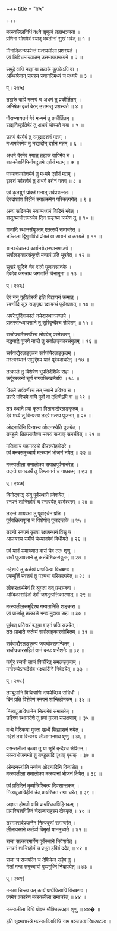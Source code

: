 +++
title = "४५"

+++
  
मत्स्यलिलविधिं वक्ष्ये शृणुत्वं तत्प्रभञ्जना ।  
प्रणिनां भोगमेवं स्याद् भवतीनां सुखं भवेत् ॥ १ ॥  
  
मिनादिकन्यपर्यन्तं मत्स्यलीला प्रशस्यते ।  
एवं त्रिविधमाख्यातम् उत्तमायथमध्यमे ॥ २ ॥  
  
समुद्रे वापि नद्यां वा तटाके कूपकेऽपि वा ।  
अब्धिश्रेयान् समस्य स्यानदिमध्यं च मध्यमे ॥ ३ ॥  
  
प्। २४५)  
  
तटाके वापि मत्स्यं च अधमं तु प्रकीर्तितम् ।  
अभिषेक कृतं बेरम् उत्तमन्तु प्रशस्यते ॥ ४ ॥  
  
पौराण्यायतनं बेरं मध्यमं तु प्रकीर्तितम् ।  
सद्यनिष्कृतिबेरं तु अधमं चोच्यते मया ॥ ५ ॥  
  
उत्तमं बेरमेवं तु समुद्रादर्शनं मतम् ।  
मध्यमबेरमेवं तु नद्यादीन् दर्शनं मतम् ॥ ६ ॥  
  
अथमे बेरमेवं स्यात् तटाकं वापिमेव च ।  
शतकोशविधिर्यावदुत्तमे दर्शनं मतम् ॥ ७ ॥  
  
पञ्चाशत्कोशमेवं तु मध्यमे दर्शनं मतम् ।  
द्वादशं कोशमेवं तु अधमे दर्शनं मतम् ॥ ८ ॥  
  
एवं कृतयुगं प्रोक्तं मन्यत् सर्वप्रयत्नतः ।  
देवदांशांश विहीनं स्यात्क्रमेण परिकल्पयेत् ॥ ९ ॥  
  
अन्य सदिनमेव स्यान्मध्यमं त्रिदिनं भवेत् ।  
शसुख्यचोत्तमञ्चैव दिन सङ्ख्य क्रमेण तु ॥ १० ॥  
  
ग्रामादि स्थानसंयुक्तम् एतत्सर्वं समाचरेत् ।  
तल्लिला द्विगुणविधं प्रोक्तं वा सायनं च कथ्यते ॥ ११ ॥  
  
यानञ्चेदालयं कार्यनयेदास्थानमण्डपे ।  
सर्वालङ्कारसंयुक्ते मण्डपं प्रति भूषयेत् ॥ १२ ॥  
  
सुवारे सुदिने चैव रात्रौ पूजावसानके ।  
देवदेव जगन्नाथ जगदार्त्ति विनामुना ॥ १३ ॥  
  
प्। २४६)  
  
देवं ननु गृहीतोस्त्री इति विज्ञापनं क्रमात् ।  
स्वर्णादि सूत्र सङ्गृह्य रक्षाबन्धं पूरोक्तवत् ॥ १४ ॥  
  
अपरेद्युर्दिवाकाले नयेदास्थानमण्डपे ।  
प्रातस्सन्ध्यावसाने तु सुरिवृन्दैश्च सेवितम् ॥ १५ ॥  
  
राजोपचारैस्सर्वैश्च तोषयेत् परमेश्वरम् ।  
मद्ध्याह्ने पूजये नान्ते तु सर्वालङ्कारसंयुतम् ॥ १६ ॥   
  
सर्ववाद्यैरलङ्कृत्य सर्वघोषैरलङ्कृतम् ।  
मस्त्यस्थानं समुद्दिश्य यानं पूर्ववदाचरेत् ॥ १७ ॥   
  
तत्काले तु विशेषेण भूपतिर्देशिकै सहा ।  
कर्पूररजनी चूर्णं रागवल्लिदलैरपि ॥ १८ ॥  
  
विकरै सर्ववर्णैश्च तत् स्थाने प्रविश्य च ।  
उत्तरे पश्चिमे वापि पूर्वो वा दक्षिणेऽपि वा ॥ १९ ॥  
  
तत्र स्थाने प्रपां कृत्वा वितानाद्यैरलङ्कृतम् ।  
देवं मध्ये तु विन्यस्य तदग्रे मत्स्य पूजनम् ॥ २० ॥  
  
ओदनादिनि विन्यस्य ओदनस्येति पूजयेत् ।  
तण्डुलैः तिललाजैश्च मत्स्यं सम्यक् समर्चयेत् ॥ २१ ॥  
  
मलिकाय महामत्स्यो दीपरुपोहहोदरे ।  
एवं मन्त्रसमुच्चार्य मत्स्यानं भोजनं नयेत् ॥ २२ ॥  
  
मत्स्यलीला समालोक्य सयान्नपूर्वमाचरेत् ।  
तदन्ते यानकार्ये तु लिम्लागनं च गाधकम् ॥ २३ ॥  
  
प्। २४७)  
  
विनोदवाद्य संयु पूर्वस्थाने प्रवेशयेत् ।  
स्नपनं शान्तिहोमं च स्नापयेत् परमेश्वरम् ॥ २४ ॥  
  
तदन्ते सायरक्षा तु पूर्वाद्दर्चनं प्रति ।  
पूर्ववन्नित्यपूजां च विशेषोत् पूजदन्तके ॥ २५ ॥  
  
तदन्ते स्नपनं कृत्वा रक्षाबन्धनं विसृ च ।  
आलयस्य समीपं चेध्यानमेवं विधीयते ॥ २६ ॥  
  
एवं यानं समाख्यात वासं चैव ततः शृणु ।  
रात्रौ पूजावसाने तु कर्तदेशिकसंयुतम् ॥ २७ ॥  
  
महेशाग्रे तु कर्तव्यं प्राथयित्वा विचक्षणः ।  
एकमूर्त्ति स्वरूपं तु पञ्चधा परिकल्पयेत् ॥ २८ ॥  
  
लोकरक्षार्थमेवं हि श्रूयता तत् प्रभञ्जना ।  
अम्बिकासहितो देवो जगदुत्पत्तिकारणात् ॥ २९ ॥  
  
मत्स्यलीलसमुद्दिश्य गम्यतामिति शङ्करा ।  
एवं प्रार्त्थतु तत्काले भगवानुज्ञया सहा ॥ ३० ॥  
  
पूर्ववत् प्रतिसरं बद्ध्वा वाहनं प्रति सन्नयेत् ।  
ततः प्राभाते कर्तव्यं सर्वालङ्कारशोभितम् ॥ ३१ ॥  
  
सर्ववाद्यैरलङ्कृत्य जयघोषसमन्वितम् ।  
राजोपचारसहितं यानं बन्धः शनैशनैः ॥ ३२ ॥  
  
कर्पूर रजनी लाजं विकीरेत् समलङ्कृतम् ।  
मनोरम्येऽन्यदेशेव भक्ष्यादिनि निवेदयेत् ॥ ३३ ॥  
  
प्। २४८)  
  
ताम्बूलानि विचित्राणि दापयेच्छिव सन्निधौ ।  
दिनं प्रति विशेषेणं स्नपनं शान्तिहोमकम् ॥ ३४ ॥  
  
नित्यपूजाविधानेन नित्यमेवं समाचरेत् ।  
उद्दिश्य स्थानदेशे तु प्रपां कृत्वा सलक्षणाम् ॥ ३५ ॥  
  
मध्ये वेदिकया युक्ता ऊर्ध्वे सिंह्मासनं नयेत् ।  
महेशं तत्र विन्यस्य लीलागानमध शृणु ॥ ३६ ॥  
  
वसन्तलीलां कृत्वा तु या सूरि बृन्दैश्च सेवितम् ।  
मत्स्यभोजनमग्रे तु तण्डुलादि पृथक् पृथक् ॥ ३७ ॥  
  
ओन्दनस्योति मन्त्रेण ओदनादिनि विन्यसेत् ।  
मत्स्यलीला समालोक्य मत्स्यानां भोजनं क्षिपेत् ॥ ३८ ॥  
  
एवं प्रतिदिनं कुर्यान्निश्चित्य दिवसान्तकम् ।  
नित्यपूजाविहीनं चेत् प्रायश्चित्तं तथा चरेत् ॥ ३९ ॥  
  
अज्ञात होमतो वापि प्रायश्चित्तविहिनकम् ।  
प्रायश्चित्तविहिनं चेद्राजाराष्ट्रस्य दोषकृत् ॥ ४० ॥  
  
तस्मात्सर्वप्रयत्नेन नित्यपूजां समाचरेत् ।  
लीलावसाने कर्तव्यं विमुखं यानमुच्यते ॥ ४१ ॥  
  
राजा सत्कारमार्गेण पूर्वस्थाने निवेशयेत् ।  
स्नपनं शान्तिहोमं च प्रभूत हविषं ददेत् ॥ ४२ ॥  
  
राजा च राजपत्नि च देशिकेन सहैव तु ।  
मेलां मन्त्र समुच्चार्या पुष्पमूर्ध्नि निदापयेत् ॥ ४३ ॥  
  
प्। २४९)  
  
मनसा चिन्त्य यत् कार्यं प्रार्थयित्वापि विचक्षणः ।  
एवमेव प्रकारेण मत्स्यलीला समाचरेत् ॥ ४४ ॥  
  
मत्स्यलीला विधि प्रोक्तं मौक्तिकग्रहणं शृणु ॥ ४४� ॥  
  
इति सूक्ष्मशास्त्रे मत्स्यलीलाविधिं नाम पञ्चचत्वारिंशत्पटलः ॥   
